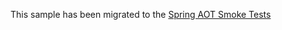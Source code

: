 This sample has been migrated to
the [Spring AOT Smoke Tests](https://github.com/spring-projects/spring-aot-smoke-tests/tree/main/hateoas)
